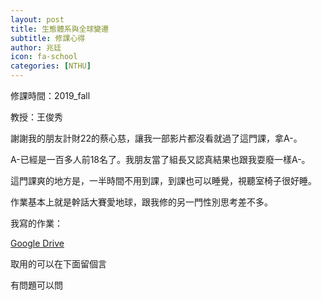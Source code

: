```yaml
---
layout: post
title: 生態體系與全球變遷
subtitle: 修課心得
author: 兆廷
icon: fa-school
categories: [NTHU]
---
```


修課時間：2019_fall

教授：王俊秀

謝謝我的朋友計財22的蔡心慈，讓我一部影片都沒看就過了這門課，拿A-。

A-已經是一百多人前18名了。我朋友當了組長又認真結果也跟我耍廢一樣A-。

這門課爽的地方是，一半時間不用到課，到課也可以睡覺，視聽室椅子很好睡。

作業基本上就是幹話大賽愛地球，跟我修的另一門性別思考差不多。

我寫的作業：

[Google Drive](https://drive.google.com/drive/folders/1bTu5itEQ7gfyjHJ5YjeqhwTCdRXicgQz?usp=sharing)

取用的可以在下面留個言

有問題可以問

<br>

